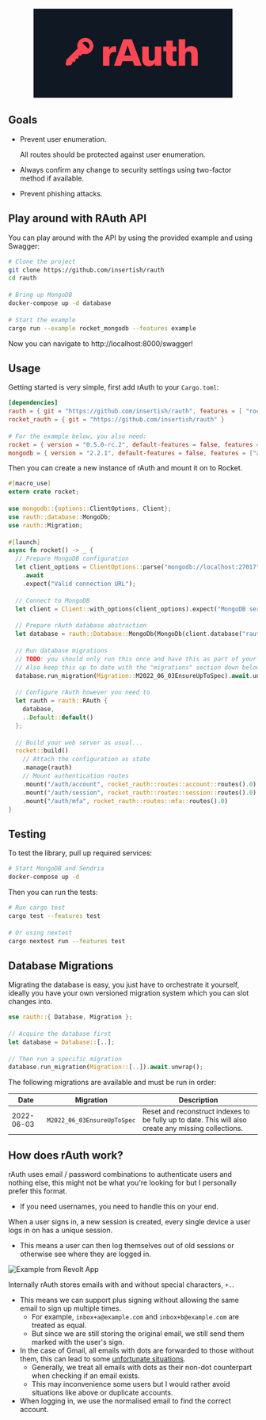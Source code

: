 <p align="center">
  <img src="assets/banner.png" height="180px" />
</p>

## Goals

- Prevent user enumeration.

  All routes should be protected against user enumeration.

- Always confirm any change to security settings using two-factor method if available.
- Prevent phishing attacks.

## Play around with RAuth API

You can play around with the API by using the provided example and using Swagger:

```bash
# Clone the project
git clone https://github.com/insertish/rauth
cd rauth

# Bring up MongoDB
docker-compose up -d database

# Start the example
cargo run --example rocket_mongodb --features example
```

Now you can navigate to http://localhost:8000/swagger!

## Usage

Getting started is very simple, first add rAuth to your `Cargo.toml`:

```toml
[dependencies]
rauth = { git = "https://github.com/insertish/rauth", features = [ "rocket_impl", "okapi_impl", "async-std-runtime", "database-mongodb" ] }
rocket_rauth = { git = "https://github.com/insertish/rauth" }

# For the example below, you also need:
rocket = { version = "0.5.0-rc.2", default-features = false, features = ["json"] }
mongodb = { version = "2.2.1", default-features = false, features = ["async-std-runtime"] }
```

Then you can create a new instance of rAuth and mount it on to Rocket.

```rust
#[macro_use]
extern crate rocket;

use mongodb::{options::ClientOptions, Client};
use rauth::database::MongoDb;
use rauth::Migration;

#[launch]
async fn rocket() -> _ {
  // Prepare MongoDB configuration
  let client_options = ClientOptions::parse("mongodb://localhost:27017")
    .await
    .expect("Valid connection URL");

  // Connect to MongoDB
  let client = Client::with_options(client_options).expect("MongoDB server");

  // Prepare rAuth database abstraction
  let database = rauth::Database::MongoDb(MongoDb(client.database("rauth")));

  // Run database migrations
  // TODO: you should only run this once and have this as part of your migrations
  // Also keep this up to date with the "migrations" section down below this one.
  database.run_migration(Migration::M2022_06_03EnsureUpToSpec).await.unwrap();

  // Configure rAuth however you need to
  let rauth = rauth::RAuth {
    database,
    ..Default::default()
  };

  // Build your web server as usual...
  rocket::build()
    // Attach the configuration as state
    .manage(rauth)
    // Mount authentication routes
    .mount("/auth/account", rocket_rauth::routes::account::routes().0)
    .mount("/auth/session", rocket_rauth::routes::session::routes().0)
    .mount("/auth/mfa", rocket_rauth::routes::mfa::routes().0)
}
```

## Testing

To test the library, pull up required services:

```bash
# Start MongoDB and Sendria
docker-compose up -d
```

Then you can run the tests:

```bash
# Run cargo test
cargo test --features test

# Or using nextest
cargo nextest run --features test
```

## Database Migrations

Migrating the database is easy, you just have to orchestrate it yourself, ideally you have your own versioned migration system which you can slot changes into.

```rust
use rauth::{ Database, Migration };

// Acquire the database first
let database = Database::[..];

// Then run a specific migration
database.run_migration(Migration::[..]).await.unwrap();
```

The following migrations are available and must be run in order:

| Date       | Migration                   | Description                                                                                          |
| ---------- | --------------------------- | ---------------------------------------------------------------------------------------------------- |
| 2022-06-03 | `M2022_06_03EnsureUpToSpec` | Reset and reconstruct indexes to be fully up to date. This will also create any missing collections. |

## How does rAuth work?

rAuth uses email / password combinations to authenticate users and nothing else, this might not be what you're looking for but I personally prefer this format.

- If you need usernames, you need to handle this on your end.

When a user signs in, a new session is created, every single device a user logs in on has a unique session.

- This means a user can then log themselves out of old sessions or otherwise see where they are logged in.

![Example from Revolt App](https://img.insrt.uk/xexu7/daLinuSa38.png/raw)

Internally rAuth stores emails with and without special characters, `+.`.

- This means we can support plus signing without allowing the same email to sign up multiple times.
  - For example, `inbox+a@example.com` and `inbox+b@example.com` are treated as equal.
  - But since we are still storing the original email, we still send them marked with the user's sign.
- In the case of Gmail, all emails with dots are forwarded to those without them, this can lead to some [unfortunate situations](https://jameshfisher.com/2018/04/07/the-dots-do-matter-how-to-scam-a-gmail-user/).
  - Generally, we treat all emails with dots as their non-dot counterpart when checking if an email exists.
  - This may inconvenience some users but I would rather avoid situations like above or duplicate accounts.
- When logging in, we use the normalised email to find the correct account.
